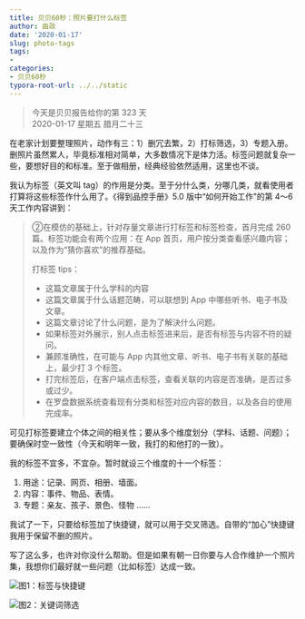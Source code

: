 ```yaml
---
title: 贝贝60秒：照片要打什么标签
author: 曲政
date: '2020-01-17'
slug: photo-tags
tags:
- 
categories:
- 贝贝60秒
typora-root-url: ../../static
---
```

> 今天是贝贝报告给你的第 323 天   
> 2020-01-17 星期五 腊月二十三

在老家计划要整理照片，动作有三：1）删冗去繁，2）打标筛选，3）专题入册。删照片虽然累人，毕竟标准相对简单，大多数情况下是体力活。标签问题就复杂一些，要想好目的和标准。至于做相册，经典经验依然适用，这里也不谈。

我认为标签（英文叫 tag）的作用是分类。至于分什么类，分哪几类，就看使用者打算将这些标签作什么用了。《得到品控手册》5.0 版中“如何开始工作”的第 4～6 天工作内容讲到：

>   ②在模仿的基础上，针对存量文章进行打标签和标签检查，首月完成 260 篇。标签功能会有两个应用：在 App 首页，用户按分类查看感兴趣内容；以及作为“猜你喜欢”的推荐基础。
>
>   打标签 tips：
>
>   -   这篇文章属于什么学科的内容
>-   这篇文章属于什么话题范畴，可以联想到 App 中哪些听书、电子书及文章。
>   -   这篇文章讨论了什么问题，是为了解決什么问题。
>-   如果标签对外展示，别人点击标签进来后，是否有标签与内容不符的疑问。
>   -   兼顾准确性，在可能与 App 内其他文章、听书、电子书有关联的基础上，最少打 3 个标签。
>-   打完标签后，在客户端点击标签，查看关联的内容是否准确，是否过多或过少。
>   -   在罗盘数据系统查看现有分类和标签对应内容的数目，以及各自的使用完成率。
>

可见打标签要建立个体之间的相关性；要从多个维度划分（学科、话题、问题）；要确保时空一致性（今天和明年一致，我打的和他打的一致）。

我的标签不宜多，不宜杂。暂时就设三个维度的十一个标签：

1.  用途：记录、网页、相册、墙面。
2.  内容：事件、物品、表情。
3.  专题：亲友、孩子、景色、怪物 ……

我试了一下，只要给标签加了快捷键，就可以用于交叉筛选。自带的“加心”快捷键我用于保留不删的照片。

写了这么多，也许对你没什么帮助。但是如果有朝一日你要与人合作维护一个照片集，我想你们最好就一些问题（比如标签）达成一致。

![图1：标签与快捷键](/images/2020-01-17-%E8%B4%9D%E8%B4%9D60%E7%A7%92%EF%BC%9A%E7%85%A7%E7%89%87%E8%A6%81%E6%89%93%E4%BB%80%E4%B9%88%E6%A0%87%E7%AD%BE/Screen%20Shot%202020-01-22%20at%2015.53.16.png)

![图2：关键词筛选](/images/2020-01-17-%E8%B4%9D%E8%B4%9D60%E7%A7%92%EF%BC%9A%E7%85%A7%E7%89%87%E8%A6%81%E6%89%93%E4%BB%80%E4%B9%88%E6%A0%87%E7%AD%BE/Screen%20Shot%202020-01-22%20at%2015.53.33.png)